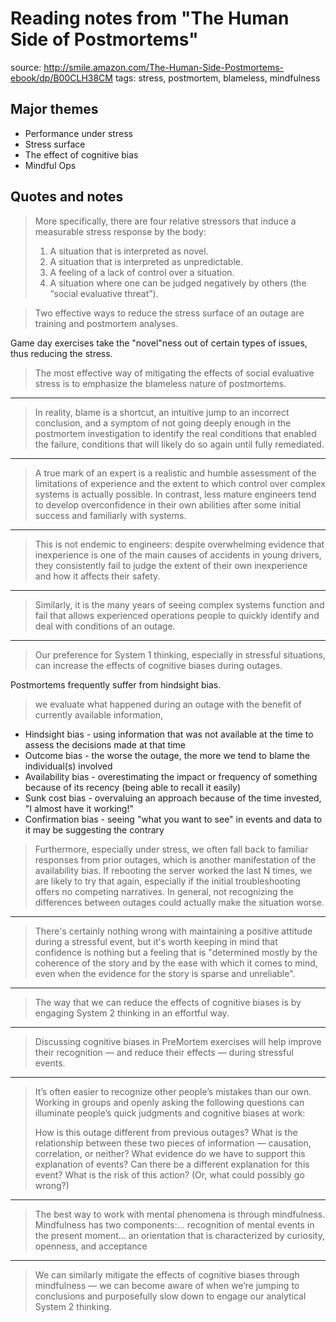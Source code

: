# Reading notes from "The Human Side of Postmortems"

source: http://smile.amazon.com/The-Human-Side-Postmortems-ebook/dp/B00CLH38CM
tags: stress, postmortem, blameless, mindfulness

## Major themes

* Performance under stress
* Stress surface
* The effect of cognitive bias
* Mindful Ops

## Quotes and notes

> More specifically, there are four relative stressors that induce a measurable stress response by the body:
>
> 1. A situation that is interpreted as novel.
> 2. A situation that is interpreted as unpredictable.
> 3. A feeling of a lack of control over a situation.
> 4. A situation where one can be judged negatively by others (the “social evaluative threat”).

> Two effective ways to reduce the stress surface of an outage are training and postmortem analyses.

Game day exercises take the "novel"ness out of certain types of issues, thus reducing the stress.

> The most effective way of mitigating the effects of social evaluative stress is to emphasize the blameless nature of postmortems. 

---

> In reality, blame is a shortcut, an intuitive jump to an incorrect conclusion, and a symptom of not going deeply enough in the postmortem investigation to identify the real conditions that enabled the failure, conditions that will likely do so again until fully remediated.

---

> A true mark of an expert is a realistic and humble assessment of the limitations of experience and the extent to which control over complex systems is actually possible. In contrast, less mature engineers tend to develop overconfidence in their own abilities after some initial success and familiarly with systems.

---

> This is not endemic to engineers: despite overwhelming evidence that inexperience is one of the main causes of accidents in young drivers, they consistently fail to judge the extent of their own inexperience and how it affects their safety.

---

> Similarly, it is the many years of seeing complex systems function and fail that allows experienced operations people to quickly identify and deal with conditions of an outage.

---

> Our preference for System 1 thinking, especially in stressful situations, can increase the effects of cognitive biases during outages.

Postmortems frequently suffer from hindsight bias.

> we evaluate what happened during an outage with the benefit of currently available information,

* Hindsight bias - using information that was not available at the time to assess the decisions made at that time
* Outcome bias - the worse the outage, the more we tend to blame the individual(s) involved
* Availability bias - overestimating the impact or frequency of something because of its recency (being able to recall it easily)
* Sunk cost bias - overvaluing an approach because of the time invested, "I almost have it working!"
* Confirmation bias - seeing "what you want to see" in events and data to it may be suggesting the contrary

> Furthermore, especially under stress, we often fall back to familiar responses from prior outages, which is another manifestation of the availability bias. If rebooting the server worked the last N times, we are likely to try that again, especially if the initial troubleshooting offers no competing narratives. In general, not recognizing the differences between outages could actually make the situation worse.

---

> There's certainly nothing wrong with maintaining a positive attitude during a stressful event, but it's worth keeping in mind that confidence is nothing but a feeling that is "determined mostly by the coherence of the story and by the ease with which it comes to mind, even when the evidence for the story is sparse and unreliable".

---

> The way that we can reduce the effects of cognitive biases is by engaging System 2 thinking in an effortful way.

---

> Discussing cognitive biases in PreMortem exercises will help improve their recognition — and reduce their effects — during stressful events.

---

> It’s often easier to recognize other people’s mistakes than our own. Working in groups and openly asking the following questions can illuminate people’s quick judgments and cognitive biases at work:
> 
> How is this outage different from previous outages?
> What is the relationship between these two pieces of information — causation, correlation, or neither?
> What evidence do we have to support this explanation of events? Can there be a different explanation for this event?
> What is the risk of this action? (Or, what could possibly go wrong?)

---

> The best way to work with mental phenomena is through mindfulness. Mindfulness has two components:... recognition of mental events in the present moment... an orientation that is characterized by curiosity, openness, and acceptance

---

> We can similarly mitigate the effects of cognitive biases through mindfulness — we can become aware of when we’re jumping to conclusions and purposefully slow down to engage our analytical System 2 thinking.
